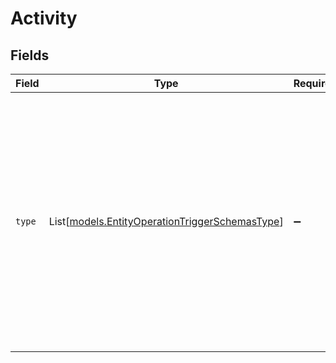 # Activity


## Fields

| Field                                                                                                                                                                                                                                                                                                                                                                                                                                                                                                  | Type                                                                                                                                                                                                                                                                                                                                                                                                                                                                                                   | Required                                                                                                                                                                                                                                                                                                                                                                                                                                                                                               | Description                                                                                                                                                                                                                                                                                                                                                                                                                                                                                            | Example                                                                                                                                                                                                                                                                                                                                                                                                                                                                                                |
| ------------------------------------------------------------------------------------------------------------------------------------------------------------------------------------------------------------------------------------------------------------------------------------------------------------------------------------------------------------------------------------------------------------------------------------------------------------------------------------------------------ | ------------------------------------------------------------------------------------------------------------------------------------------------------------------------------------------------------------------------------------------------------------------------------------------------------------------------------------------------------------------------------------------------------------------------------------------------------------------------------------------------------ | ------------------------------------------------------------------------------------------------------------------------------------------------------------------------------------------------------------------------------------------------------------------------------------------------------------------------------------------------------------------------------------------------------------------------------------------------------------------------------------------------------ | ------------------------------------------------------------------------------------------------------------------------------------------------------------------------------------------------------------------------------------------------------------------------------------------------------------------------------------------------------------------------------------------------------------------------------------------------------------------------------------------------------ | ------------------------------------------------------------------------------------------------------------------------------------------------------------------------------------------------------------------------------------------------------------------------------------------------------------------------------------------------------------------------------------------------------------------------------------------------------------------------------------------------------ |
| `type`                                                                                                                                                                                                                                                                                                                                                                                                                                                                                                 | List[[models.EntityOperationTriggerSchemasType](../models/entityoperationtriggerschemastype.md)]                                                                                                                                                                                                                                                                                                                                                                                                       | :heavy_minus_sign:                                                                                                                                                                                                                                                                                                                                                                                                                                                                                     | Filter on activity type. If not specified, all activities will be matched on execution.<br/>Example:<br/>  1. Filter the events when an entity is updated from portal<br/>    ```<br/>      {<br/>        "activity":{<br/>          "type": ["EntityUpdatedFromPortal"]<br/>        }<br/>      }<br/>    ```<br/>  2. Filter the events when either a doc is uploaded/removed on an entity from a portal<br/>    ```<br/>      {<br/>        "activity":{<br/>          "type": ["DocUploadedFromPortal", "DocRemovedFromPortal"]<br/>        }<br/>      }<br/>    ```<br/> | [<br/>"EntityUpdatedFromPortal",<br/>"EntityUpdated",<br/>"DocUploadedFromPortal"<br/>]                                                                                                                                                                                                                                                                                                                                                                                                                |